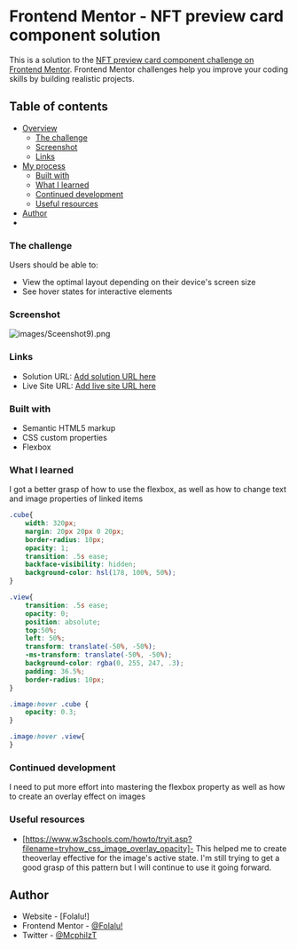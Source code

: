 # Frontend Mentor - NFT preview card component solution

This is a solution to the [NFT preview card component challenge on Frontend Mentor](https://www.frontendmentor.io/challenges/nft-preview-card-component-SbdUL_w0U). Frontend Mentor challenges help you improve your coding skills by building realistic projects. 

## Table of contents

- [Overview](#overview)
  - [The challenge](#the-challenge)
  - [Screenshot](#screenshot)
  - [Links](#links)
- [My process](#my-process)
  - [Built with](#built-with)
  - [What I learned](#what-i-learned)
  - [Continued development](#continued-development)
  - [Useful resources](#useful-resources)
- [Author](#author)
- 

### The challenge

Users should be able to:

- View the optimal layout depending on their device's screen size
- See hover states for interactive elements

### Screenshot

![images/Sceenshot9).png](./screenshot.jpg)


### Links

- Solution URL: [Add solution URL here](https://your-solution-url.com)
- Live Site URL: [Add live site URL here](https://your-live-site-url.com)

### Built with

- Semantic HTML5 markup
- CSS custom properties
- Flexbox


### What I learned

I got a better grasp of how to use the flexbox, as well as how to change text and image properties of linked items

```css
.cube{
    width: 320px;
    margin: 20px 20px 0 20px;
    border-radius: 10px;
    opacity: 1;
    transition: .5s ease;
    backface-visibility: hidden;
    background-color: hsl(178, 100%, 50%);
}

.view{
    transition: .5s ease;
    opacity: 0;
    position: absolute;
    top:50%;
    left: 50%;
    transform: translate(-50%, -50%);
    -ms-transform: translate(-50%, -50%);
    background-color: rgba(0, 255, 247, .3);
    padding: 36.5%;
    border-radius: 10px;
}

.image:hover .cube {
    opacity: 0.3;
}

.image:hover .view{
}
```

### Continued development

I need to put more effort into mastering the flexbox property as well as how to create an overlay effect on images

### Useful resources

- [https://www.w3schools.com/howto/tryit.asp?filename=tryhow_css_image_overlay_opacity]- This helped me to create theoverlay effective for the image's active state. I'm still trying to get a good grasp of this pattern but I will continue to use it going forward.


## Author

- Website - [Folalu!]
- Frontend Mentor - [@Folalu!](https://www.frontendmentor.io/profile/Folalu!)
- Twitter - [@McphilzT](https://www.twitter.com/McphilzT)


